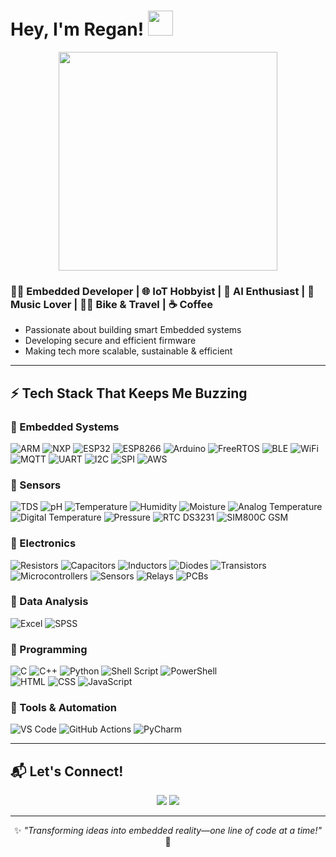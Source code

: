 # Hey, I'm Regan! <img src="https://camo.githubusercontent.com/401d1a42c8f0bd4ed70a31a4f0ad13d06251bb48c698c331c36a034b004de498/68747470733a2f2f6d656469612e67697068792e636f6d2f6d656469612f77314f42704264376b4a7148724a6e4a31332f67697068792e676966" width="40">  



<div align="center">
<img src="https://media.giphy.com/media/qgQUggAC3Pfv687qPC/giphy.gif?cid=790b7611jwdifvcgjcmimp6m32lo2u91h5w3zj4yxr6471ab&ep=v1_gifs_search&rid=giphy.gif&ct=g" width="350">  
</div>

### 👨‍💻 Embedded Developer | 🌐 IoT Hobbyist | 🤖 AI Enthusiast | 🎵 Music Lover | 🚴‍♂️ Bike & Travel | ☕ Coffee  

- Passionate about building smart Embedded systems
- Developing secure and efficient firmware
- Making tech more scalable, sustainable & efficient

---

## ⚡ Tech Stack That Keeps Me Buzzing  

### 🔹 Embedded Systems  
![ARM](https://img.shields.io/badge/MCU-ARM-blue?style=flat&logo=arm&logoColor=white)
![NXP](https://img.shields.io/badge/MCU-NXP-yellow?style=flat&logo=nxp&logoColor=white)
![ESP32](https://img.shields.io/badge/ESP32-Black?style=flat&logo=espressif&logoColor=white)
![ESP8266](https://img.shields.io/badge/ESP8266-Black?style=flat&logo=espressif&logoColor=white)
![Arduino](https://img.shields.io/badge/Board-Arduino-blue?style=flat&logo=arduino&logoColor=white)
![FreeRTOS](https://img.shields.io/badge/RTOS-FreeRTOS-blue?style=flat)
![BLE](https://img.shields.io/badge/Wireless-BLE-blue)
![WiFi](https://img.shields.io/badge/Wireless-WiFi-blue)
![MQTT](https://img.shields.io/badge/Protocol-MQTT-purple)
![UART](https://img.shields.io/badge/Protocol-UART-yellow)
![I2C](https://img.shields.io/badge/Protocol-I2C-green)
![SPI](https://img.shields.io/badge/Protocol-SPI-violet)
![AWS](https://img.shields.io/badge/Cloud-AWS-orange?style=flat&logo=amazonaws&logoColor=white)

### 🔹 Sensors  
![TDS](https://img.shields.io/badge/Sensor-TDS-blue)
![pH](https://img.shields.io/badge/Sensor-pH-green)
![Temperature](https://img.shields.io/badge/Sensor-Temperature-red)
![Humidity](https://img.shields.io/badge/Sensor-Humidity-blue)
![Moisture](https://img.shields.io/badge/Sensor-Moisture-brown)
![Analog Temperature](https://img.shields.io/badge/Sensor-Analog%20Temperature-orange)
![Digital Temperature](https://img.shields.io/badge/Sensor-Digital%20Temperature-yellow)
![Pressure](https://img.shields.io/badge/Sensor-Pressure-purple)
![RTC DS3231](https://img.shields.io/badge/Module-RTC%20DS3231-blue)
![SIM800C GSM](https://img.shields.io/badge/Module-SIM800C%20GSM-red)

### 🔹 Electronics  
![Resistors](https://img.shields.io/badge/Component-Resistors-brown)
![Capacitors](https://img.shields.io/badge/Component-Capacitors-blue)
![Inductors](https://img.shields.io/badge/Component-Inductors-green)
![Diodes](https://img.shields.io/badge/Component-Diodes-red)
![Transistors](https://img.shields.io/badge/Component-Transistors-yellow)
![Microcontrollers](https://img.shields.io/badge/Component-Microcontrollers-orange)
![Sensors](https://img.shields.io/badge/Component-Sensors-blue)
![Relays](https://img.shields.io/badge/Component-Relays-black)
![PCBs](https://img.shields.io/badge/Component-PCBs-green)

### 🔹 Data Analysis  
![Excel](https://img.shields.io/badge/Tool-Excel-green?style=flat&logo=microsoftexcel&logoColor=white)
![SPSS](https://img.shields.io/badge/Tool-SPSS-green?style=flat&logo=microsoftexcel&logoColor=white)

### 🔹 Programming  
![C](https://img.shields.io/badge/C-00599C?style=flat&logo=c&logoColor=white)
![C++](https://img.shields.io/badge/C++-00599C?style=flat&logo=c%2B%2B&logoColor=white)
![Python](https://img.shields.io/badge/Python-FFD43B?style=flat&logo=python&logoColor=blue)
![Shell Script](https://img.shields.io/badge/Scripting-Bash-green)
![PowerShell](https://img.shields.io/badge/Scripting-PowerShell-blue)<br>
![HTML](https://img.shields.io/badge/Web-HTML-orange?style=flat&logo=html5&logoColor=white)
![CSS](https://img.shields.io/badge/Web-CSS-blue?style=flat&logo=css3&logoColor=white)
![JavaScript](https://img.shields.io/badge/Web-JavaScript-yellow?style=flat&logo=javascript&logoColor=black)

### 🔹 Tools & Automation  
![VS Code](https://img.shields.io/badge/IDE-VS%20Code-blue?style=flat&logo=visualstudiocode)
![GitHub Actions](https://img.shields.io/badge/CI/CD-GitHub%20Actions-blue?style=flat&logo=githubactions)
![PyCharm](https://img.shields.io/badge/IDE-PyCharm-green?style=flat&logo=pycharm)

---

## 📬 Let's Connect! 
<div align="center">
  <a href="https://www.linkedin.com/in/infant-regan-x/"><img src="https://img.shields.io/badge/LinkedIn-Connect-blue?style=for-the-badge&logo=linkedin"></a>
  <a href="mailto:reganxavier.edu@gmail.com"><img src="https://img.shields.io/badge/Email-Contact-red?style=for-the-badge&logo=gmail"></a>
</div>

---

<div align="center">

✨ _"Transforming ideas into embedded reality—one line of code at a time!"_ 🚀  

</div>
